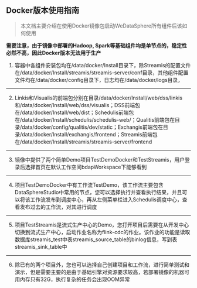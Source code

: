 ## Docker版本使用指南
> 本文档主要介绍在使用Docker镜像包启动WeDataSphere所有组件后该如何使用

**需要注意，由于镜像中部署的Hadoop, Spark等基础组件均是单节点的，稳定性必然不高，因此Docker版本无法用于生产**

1. 容器中各组件安装包均在/data/docker/Install目录下，除Streamis的配置文件在/data/docker/Install/streamis/streamis-server/conf目录，其他组件配置文件均在/data/docker/config目录下，日志均在/data/docker/logs目录，
---
2. Linkis和Visualis的前端包分别在目录/data/docker/Install/web/dss/linkis和/data/docker/Install/web/dss/visualis；DSS前端包在/data/docker/Install/web/dist；Schedulis前端包在/data/docker/Install/schedulis/schedulis-web/；Qualitis前端包在目录/data/docker/config/qualitis/dev/static；Exchangis前端包在目录/data/docker/Install/exchangis/frontend；Streamis前端包在/data/docker/Install/streamis/streamis-server/frontend
---
3. 镜像中提供了两个简单Demo项目TestDemoDocker和TestStreamis，用户登录后选择首页在默认工作空间bdapWorkspace下能够看到
---
4. 项目TestDemoDocker中有工作流TestDemo，该工作流主要包含DataSphereStudio中常用的节点，您可以选择执行并查看执行结果，并且可以将该工作流发布到调度中心，再从左侧菜单栏进入Schedulis调度中心，查看发布过去的工作流，对其进行调度
---
5. 项目TestStreamis是流式生产中心的Demo，您打开项目后需要在从开发中心切换到流式生产中心，启动作业名称为flink-cdc的作业。该作业的功能是读取数据库streamis_test中表streamis_source_table的binlog信息，写到表streamis_sink_table中
---
6. 除已有的两个项目外，您也可以选择自己创建项目和工作流，进行简单测试和演示，但是需要主要的是由于基础引擎对资源要求较高，若部署镜像的机器可用内存只有32G，执行复杂的任务会出现OOM异常